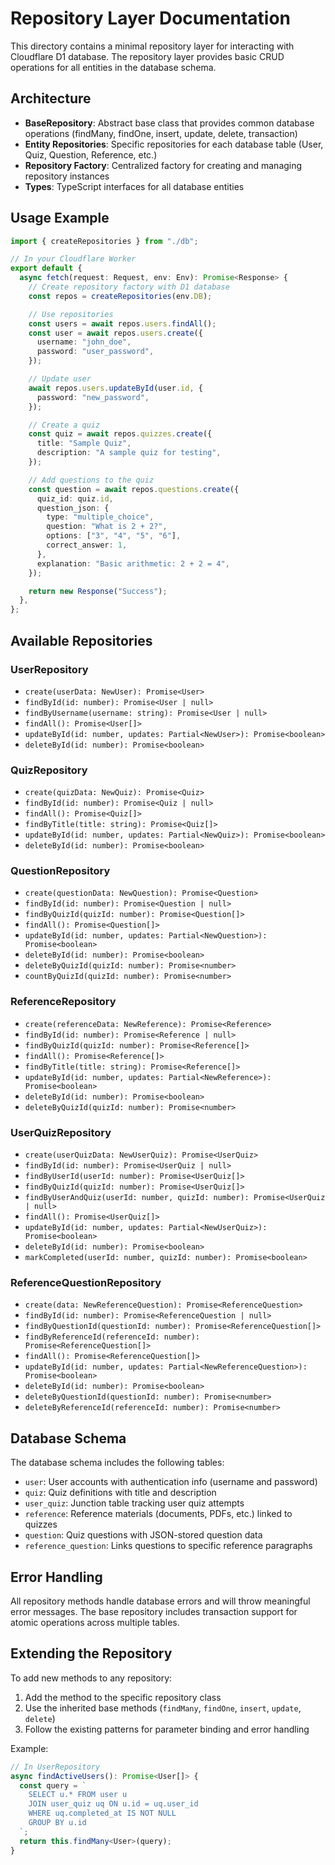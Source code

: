 # Repository Layer Documentation

This directory contains a minimal repository layer for interacting with Cloudflare D1 database. The repository layer provides basic CRUD operations for all entities in the database schema.

## Architecture

- **BaseRepository**: Abstract base class that provides common database operations (findMany, findOne, insert, update, delete, transaction)
- **Entity Repositories**: Specific repositories for each database table (User, Quiz, Question, Reference, etc.)
- **Repository Factory**: Centralized factory for creating and managing repository instances
- **Types**: TypeScript interfaces for all database entities

## Usage Example

```typescript
import { createRepositories } from "./db";

// In your Cloudflare Worker
export default {
  async fetch(request: Request, env: Env): Promise<Response> {
    // Create repository factory with D1 database
    const repos = createRepositories(env.DB);

    // Use repositories
    const users = await repos.users.findAll();
    const user = await repos.users.create({
      username: "john_doe",
      password: "user_password",
    });

    // Update user
    await repos.users.updateById(user.id, {
      password: "new_password",
    });

    // Create a quiz
    const quiz = await repos.quizzes.create({
      title: "Sample Quiz",
      description: "A sample quiz for testing",
    });

    // Add questions to the quiz
    const question = await repos.questions.create({
      quiz_id: quiz.id,
      question_json: {
        type: "multiple_choice",
        question: "What is 2 + 2?",
        options: ["3", "4", "5", "6"],
        correct_answer: 1,
      },
      explanation: "Basic arithmetic: 2 + 2 = 4",
    });

    return new Response("Success");
  },
};
```

## Available Repositories

### UserRepository

- `create(userData: NewUser): Promise<User>`
- `findById(id: number): Promise<User | null>`
- `findByUsername(username: string): Promise<User | null>`
- `findAll(): Promise<User[]>`
- `updateById(id: number, updates: Partial<NewUser>): Promise<boolean>`
- `deleteById(id: number): Promise<boolean>`

### QuizRepository

- `create(quizData: NewQuiz): Promise<Quiz>`
- `findById(id: number): Promise<Quiz | null>`
- `findAll(): Promise<Quiz[]>`
- `findByTitle(title: string): Promise<Quiz[]>`
- `updateById(id: number, updates: Partial<NewQuiz>): Promise<boolean>`
- `deleteById(id: number): Promise<boolean>`

### QuestionRepository

- `create(questionData: NewQuestion): Promise<Question>`
- `findById(id: number): Promise<Question | null>`
- `findByQuizId(quizId: number): Promise<Question[]>`
- `findAll(): Promise<Question[]>`
- `updateById(id: number, updates: Partial<NewQuestion>): Promise<boolean>`
- `deleteById(id: number): Promise<boolean>`
- `deleteByQuizId(quizId: number): Promise<number>`
- `countByQuizId(quizId: number): Promise<number>`

### ReferenceRepository

- `create(referenceData: NewReference): Promise<Reference>`
- `findById(id: number): Promise<Reference | null>`
- `findByQuizId(quizId: number): Promise<Reference[]>`
- `findAll(): Promise<Reference[]>`
- `findByTitle(title: string): Promise<Reference[]>`
- `updateById(id: number, updates: Partial<NewReference>): Promise<boolean>`
- `deleteById(id: number): Promise<boolean>`
- `deleteByQuizId(quizId: number): Promise<number>`

### UserQuizRepository

- `create(userQuizData: NewUserQuiz): Promise<UserQuiz>`
- `findById(id: number): Promise<UserQuiz | null>`
- `findByUserId(userId: number): Promise<UserQuiz[]>`
- `findByQuizId(quizId: number): Promise<UserQuiz[]>`
- `findByUserAndQuiz(userId: number, quizId: number): Promise<UserQuiz | null>`
- `findAll(): Promise<UserQuiz[]>`
- `updateById(id: number, updates: Partial<NewUserQuiz>): Promise<boolean>`
- `deleteById(id: number): Promise<boolean>`
- `markCompleted(userId: number, quizId: number): Promise<boolean>`

### ReferenceQuestionRepository

- `create(data: NewReferenceQuestion): Promise<ReferenceQuestion>`
- `findById(id: number): Promise<ReferenceQuestion | null>`
- `findByQuestionId(questionId: number): Promise<ReferenceQuestion[]>`
- `findByReferenceId(referenceId: number): Promise<ReferenceQuestion[]>`
- `findAll(): Promise<ReferenceQuestion[]>`
- `updateById(id: number, updates: Partial<NewReferenceQuestion>): Promise<boolean>`
- `deleteById(id: number): Promise<boolean>`
- `deleteByQuestionId(questionId: number): Promise<number>`
- `deleteByReferenceId(referenceId: number): Promise<number>`

## Database Schema

The database schema includes the following tables:

- `user`: User accounts with authentication info (username and password)
- `quiz`: Quiz definitions with title and description
- `user_quiz`: Junction table tracking user quiz attempts
- `reference`: Reference materials (documents, PDFs, etc.) linked to quizzes
- `question`: Quiz questions with JSON-stored question data
- `reference_question`: Links questions to specific reference paragraphs

## Error Handling

All repository methods handle database errors and will throw meaningful error messages. The base repository includes transaction support for atomic operations across multiple tables.

## Extending the Repository

To add new methods to any repository:

1. Add the method to the specific repository class
2. Use the inherited base methods (`findMany`, `findOne`, `insert`, `update`, `delete`)
3. Follow the existing patterns for parameter binding and error handling

Example:

```typescript
// In UserRepository
async findActiveUsers(): Promise<User[]> {
  const query = `
    SELECT u.* FROM user u
    JOIN user_quiz uq ON u.id = uq.user_id
    WHERE uq.completed_at IS NOT NULL
    GROUP BY u.id
  `;
  return this.findMany<User>(query);
}
```
